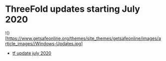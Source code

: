 # ThreeFold updates starting July 2020

!()[https://www.getsafeonline.org/themes/site_themes/getsafeonline/images/article_images//Windows-Updates.jpg]

- <a href="ThreeFold update doc July 2020.pdf">tf update july 2020</a>
 

 